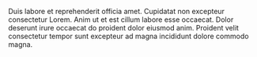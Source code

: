 

Duis labore et reprehenderit officia amet. Cupidatat non excepteur consectetur Lorem. Anim ut et est cillum labore esse occaecat. Dolor deserunt irure occaecat do proident dolor eiusmod anim. Proident velit consectetur tempor sunt excepteur ad magna incididunt dolore commodo magna.